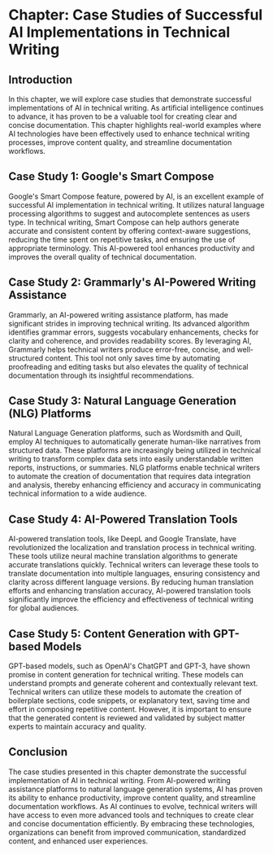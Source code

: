 Chapter: Case Studies of Successful AI Implementations in Technical Writing
===========================================================================

Introduction
------------

In this chapter, we will explore case studies that demonstrate successful implementations of AI in technical writing. As artificial intelligence continues to advance, it has proven to be a valuable tool for creating clear and concise documentation. This chapter highlights real-world examples where AI technologies have been effectively used to enhance technical writing processes, improve content quality, and streamline documentation workflows.

Case Study 1: Google's Smart Compose
------------------------------------

Google's Smart Compose feature, powered by AI, is an excellent example of successful AI implementation in technical writing. It utilizes natural language processing algorithms to suggest and autocomplete sentences as users type. In technical writing, Smart Compose can help authors generate accurate and consistent content by offering context-aware suggestions, reducing the time spent on repetitive tasks, and ensuring the use of appropriate terminology. This AI-powered tool enhances productivity and improves the overall quality of technical documentation.

Case Study 2: Grammarly's AI-Powered Writing Assistance
-------------------------------------------------------

Grammarly, an AI-powered writing assistance platform, has made significant strides in improving technical writing. Its advanced algorithm identifies grammar errors, suggests vocabulary enhancements, checks for clarity and coherence, and provides readability scores. By leveraging AI, Grammarly helps technical writers produce error-free, concise, and well-structured content. This tool not only saves time by automating proofreading and editing tasks but also elevates the quality of technical documentation through its insightful recommendations.

Case Study 3: Natural Language Generation (NLG) Platforms
---------------------------------------------------------

Natural Language Generation platforms, such as Wordsmith and Quill, employ AI techniques to automatically generate human-like narratives from structured data. These platforms are increasingly being utilized in technical writing to transform complex data sets into easily understandable written reports, instructions, or summaries. NLG platforms enable technical writers to automate the creation of documentation that requires data integration and analysis, thereby enhancing efficiency and accuracy in communicating technical information to a wide audience.

Case Study 4: AI-Powered Translation Tools
------------------------------------------

AI-powered translation tools, like DeepL and Google Translate, have revolutionized the localization and translation process in technical writing. These tools utilize neural machine translation algorithms to generate accurate translations quickly. Technical writers can leverage these tools to translate documentation into multiple languages, ensuring consistency and clarity across different language versions. By reducing human translation efforts and enhancing translation accuracy, AI-powered translation tools significantly improve the efficiency and effectiveness of technical writing for global audiences.

Case Study 5: Content Generation with GPT-based Models
------------------------------------------------------

GPT-based models, such as OpenAI's ChatGPT and GPT-3, have shown promise in content generation for technical writing. These models can understand prompts and generate coherent and contextually relevant text. Technical writers can utilize these models to automate the creation of boilerplate sections, code snippets, or explanatory text, saving time and effort in composing repetitive content. However, it is important to ensure that the generated content is reviewed and validated by subject matter experts to maintain accuracy and quality.

Conclusion
----------

The case studies presented in this chapter demonstrate the successful implementation of AI in technical writing. From AI-powered writing assistance platforms to natural language generation systems, AI has proven its ability to enhance productivity, improve content quality, and streamline documentation workflows. As AI continues to evolve, technical writers will have access to even more advanced tools and techniques to create clear and concise documentation efficiently. By embracing these technologies, organizations can benefit from improved communication, standardized content, and enhanced user experiences.
